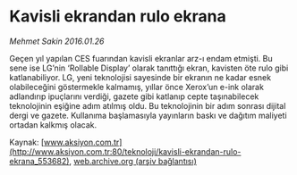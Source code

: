 # Kavisli ekrandan rulo ekrana

*Mehmet Sakin 2016.01.26*

<div class="pNewsDetailMainContent ctx_content" itemprop="articleBody">
 <p>
  Geçen yıl yapılan CES fuarından kavisli ekranlar arz-ı endam etmişti. Bu sene ise LG’nin ‘Rollable Display’ olarak tanıttığı ekran, kavisten öte rulo gibi katlanabiliyor. LG, yeni teknolojisi sayesinde bir ekranın ne kadar esnek olabileceğini göstermekle kalmamış, yıllar önce Xerox’un e-ink olarak adlandırıp ipuçlarını verdiği, gazete gibi katlanıp cepte taşınabilecek teknolojinin eşiğine adım atılmış oldu. Bu teknolojinin bir adım sonrası dijital dergi ve gazete. Kullanıma başlamasıyla yayınların baskı ve dağıtım maliyeti ortadan kalkmış olacak.
 </p>
</div>


Kaynak: [www.aksiyon.com.tr](http://www.aksiyon.com.tr:80/teknoloji/kavisli-ekrandan-rulo-ekrana_553682), [web.archive.org (arşiv bağlantısı)](http://web.archive.org/web/20160202024613/http://www.aksiyon.com.tr:80/teknoloji/kavisli-ekrandan-rulo-ekrana_553682)
